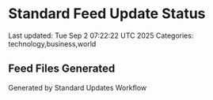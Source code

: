 # Standard Feed Update Status
Last updated: Tue Sep  2 07:22:22 UTC 2025
Categories: technology,business,world

## Feed Files Generated

Generated by Standard Updates Workflow
